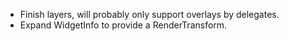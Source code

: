 * Finish layers, will probably only support overlays by delegates.
* Expand WidgetInfo to provide a RenderTransform.